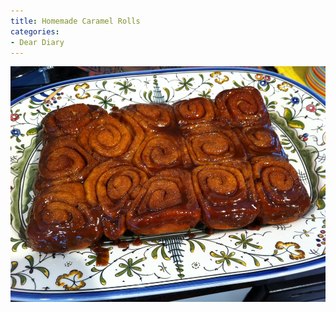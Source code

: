 ```yaml
---
title: Homemade Caramel Rolls
categories:
- Dear Diary
---
```


![](/assets/posts/2010/photo14.jpg)
